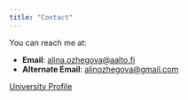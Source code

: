 ```yaml
---
title: "Contact"
---
```


You can reach me at:

- **Email**: [alina.ozhegova@aalto.fi](mailto:alina.ozhegova@aalto.fi)
- **Alternate Email**: [alinozhegova@gmail.com](mailto:alinozhegova@gmail.com)

[University Profile](https://www.aalto.fi/en/people/alina-ozhegova)